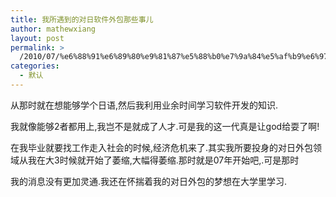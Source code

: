```yaml
---
title: 我所遇到的对日软件外包那些事儿
author: mathewxiang
layout: post
permalink: >
  /2010/07/%e6%88%91%e6%89%80%e9%81%87%e5%88%b0%e7%9a%84%e5%af%b9%e6%97%a5%e8%bd%af%e4%bb%b6%e5%a4%96%e5%8c%85%e9%82%a3%e4%ba%9b%e4%ba%8b%e5%84%bf/
categories:
  - 默认
---
```

从那时就在想能够学个日语,然后我利用业余时间学习软件开发的知识.

我就像能够2者都用上,我岂不是就成了人才.可是我的这一代真是让god给耍了啊!

在我毕业就要找工作走入社会的时候,经济危机来了.其实我所要投身的对日外包领域从我在大3时候就开始了萎缩,大幅得萎缩.那时就是07年开始吧,.可是那时

我的消息没有更加灵通.我还在怀揣着我的对日外包的梦想在大学里学习.